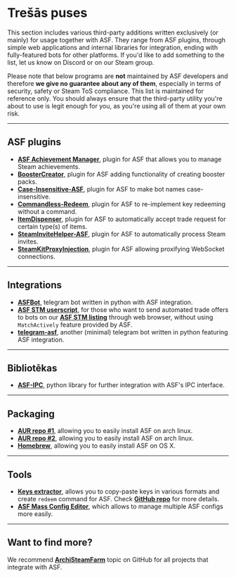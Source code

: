 # Trešās puses

This section includes various third-party additions written exclusively (or mainly) for usage together with ASF. They range from ASF plugins, through simple web applications and internal libraries for integration, ending with fully-featured bots for other platforms. If you'd like to add something to the list, let us know on Discord or on our Steam group.

Please note that below programs are **not** maintained by ASF developers and therefore **we give no guarantee about any of them**, especially in terms of security, safety or Steam ToS compliance. This list is maintained for reference only. You should always ensure that the third-party utility you're about to use is legit enough for you, as you're using all of them at your own risk.

---

## ASF plugins

- **[ASF Achievement Manager](https://github.com/Ryzhehvost/ASF-Achievement-Manager)**, plugin for ASF that allows you to manage Steam achievements.
- **[BoosterCreator](https://github.com/Ryzhehvost/BoosterCreator)**, plugin for ASF adding functionality of creating booster packs.
- **[Case-Insensitive-ASF](https://github.com/Ryzhehvost/Case-Insensitive-ASF)**, plugin for ASF to make bot names case-insensitive.
- **[Commandless-Redeem](https://github.com/Ryzhehvost/Commandless-Redeem)**, plugin for ASF to re-implement key redeeming without a command.
- **[ItemDispenser](https://github.com/Ryzhehvost/ItemDispenser)**, plugin for ASF to automatically accept trade request for certain type(s) of items.
- **[SteamInviteHelper-ASF](https://github.com/1461748123/SteamInviteHelper-ASF)**, plugin for ASF to automatically process Steam invites.
- **[SteamKitProxyInjection](https://github.com/Vital7/SteamKitProxyInjection)**, plugin for ASF allowing proxifying WebSocket connections.

---

## Integrations

- **[ASFBot](https://github.com/dmcallejo/ASFBot)**, telegram bot written in python with ASF integration.
- **[ASF STM userscript](https://greasyfork.org/en/scripts/404754-asf-stm)**, for those who want to send automated trade offers to bots on our **[ASF STM listing](https://github.com/JustArchiNET/ArchiSteamFarm/wiki/Statistics#public-asf-stm-listing)** through web browser, without using `MatchActively` feature provided by ASF.
- **[telegram-asf](https://github.com/deluxghost/telegram-asf)**, another (minimal) telegram bot written in python featuring ASF integration.

---

## Bibliotēkas

- **[ASF-IPC](https://github.com/deluxghost/ASF_IPC)**, python library for further integration with ASF's IPC interface.

---

## Packaging

- **[AUR repo #1](https://aur.archlinux.org/packages/asf)**, allowing you to easily install ASF on arch linux.
- **[AUR repo #2](https://aur.archlinux.org/packages/archisteamfarm-bin)**, allowing you to easily install ASF on arch linux.
- **[Homebrew](https://formulae.brew.sh/formula/archi-steam-farm)**, allowing you to easily install ASF on OS X.

---

## Tools

- **[Keys extractor](https://ske.xpixv.com)**, allows you to copy-paste keys in various formats and create `redeem` command for ASF. Check **[GitHub repo](https://github.com/PixvIO/SKE)** for more details.
- **[ASF Mass Config Editor](https://github.com/genesix-eu/ASF_MCE)**, which allows to manage multiple ASF configs more easily.

---

## Want to find more?

We recommend **[ArchiSteamFarm](https://github.com/topics/archisteamfarm)** topic on GitHub for all projects that integrate with ASF.